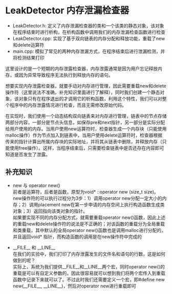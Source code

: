 # LeakDetector 内存泄漏检查器

- LeakDetector.h: 定义了内存泄漏检查器的类和一个该类的静态对象，该对象在程序结束时进行析构，在析构函数中调用我们的内存泄漏检查函数进行检查
- LeakDetector.cpp: 实现了基于双向链表的内存分配和释放功能，重载了new和delete运算符
- main.cpp: 模拟了常见的两种内存泄漏方式，在程序结束后进行泄漏检测，并将检测结果打印

这里设计的是一个短期的内存泄露检查器，内存泄露通常是因为用户忘记释放内存，或因为异常导致程序无法执行到释放内存的语句。<br>

想要实现内存泄露检查器，就要手动对内存进行管理，因此需要重载new和delete操作符（这里说法不准确，补充知识里面进行了解释），同时我们创建一个静态对象，该对象只有在程序退出的才调用它的析构函数，利用这个特性，我们可以对整个程序中的内存泄露情况进行检查，而且无需修改原始代码。<br>

在实现时，我们使用一个动态结构双向链表来对内存进行管理，链表中的节点存储两部分内容，一部分是节点头信息，如保存pre和next指针，另一部分是实际分配给用户使用的内存。当用户使用new运算符时，检查器生成一个内存块（只能使用malloc操作）作为节点加入到链表中，当用户使用delete运算符时，检查器根据传来的指针计算出所属内存块的实际地址，并将其从链表中删除，并释放内存（只能使用free操作）。这样，当程序结束后，只需要检查链表中是否还存在内容即可知道是否发生了泄露。

## 补充知识
- new 与 operator new() <br>
前者是运算符，后者是函数，原型为void* ::operator new (size_t size)。<br>
new操作符的可以执行过程分为3步：1）调用operator new分配一定大小的内存；2）调用placement new在第一步申请的内存空间上执行构造函数生成类对象；3）返回指向该类对象的指针。<br>
如果要实现不同的内存分配方式，就需要重载operator new()函数，因此上述的重载new和delete操作符的说法是不正确的；对该函数的重载分为全局重载和类重载，其中默认的全局operator new()函数也是调用malloc进行分配的，并且返回void* 指针，而构造函数的调用是在new操作符中完成的

- \_\_FILE\_\_ 和 \_\_LINE\_\_ <br>
在我们的实验中，我们打印了内存泄露发生的文件名和语句的行数，这是如何做到的呢？<br>
实际上，系统为我们提供__FILE__和__LINE__两个宏，同时operator new()的重载是可以有自定义参数的，因此很容易就可以想到我们将两个宏传入到重载函数中记录下来就可以了。不过此时我们还需要定义一个宏，即#define new new(\_\_FILE\_\_, \_\_LINE\_\_)，然后对operator new进行重载即可

